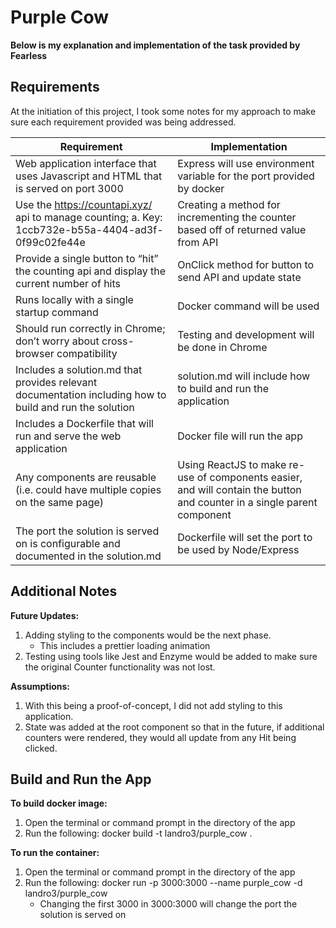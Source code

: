 # Purple Cow
**Below is my explanation and implementation of the task provided by Fearless**

## Requirements

At the initiation of this project, I took some notes for my approach to make sure each requirement provided was being addressed.

| Requirement | Implementation |
| ----------- | -------------- |
| Web application interface that uses Javascript and HTML that is served on port 3000 | Express will use environment variable for the port provided by docker |
| Use the https://countapi.xyz/ api to manage counting; a. Key: 1ccb732e-b55a-4404-ad3f-0f99c02fe44e | Creating a method for incrementing the counter based off of returned value from API |
| Provide a single button to “hit” the counting api and display the current number of hits | OnClick method for button to send API and update state|
| Runs locally with a single startup command | Docker command will be used |
| Should run correctly in Chrome; don’t worry about cross-browser compatibility | Testing and development will be done in Chrome | 
| Includes a solution.md that provides relevant documentation including how to build and run the solution | solution.md will include how to build and run the application |
| Includes a Dockerfile that will run and serve the web application | Docker file will run the app |
| Any components are reusable (i.e. could have multiple copies on the same page) | Using ReactJS to make re-use of components easier, and will contain the button and counter in a single parent component |
| The port the solution is served on is configurable and documented in the solution.md | Dockerfile will set the port to be used by Node/Express |

## Additional Notes
**Future Updates:**
1. Adding styling to the components would be the next phase.
    - This includes a prettier loading animation
2. Testing using tools like Jest and Enzyme would be added to make sure the original Counter functionality was not lost.

**Assumptions:**
1. With this being a proof-of-concept, I did not add styling to this application.
2. State was added at the root component so that in the future, if additional counters were rendered, they would all update from any Hit being clicked.

## Build and Run the App
**To build docker image:**
1. Open the terminal or command prompt in the directory of the app
2. Run the following: docker build -t landro3/purple_cow .

**To run the container:**
1. Open the terminal or command prompt in the directory of the app
2. Run the following: docker run -p 3000:3000 --name purple_cow -d landro3/purple_cow
    - Changing the first 3000 in 3000:3000 will change the port the solution is served on
